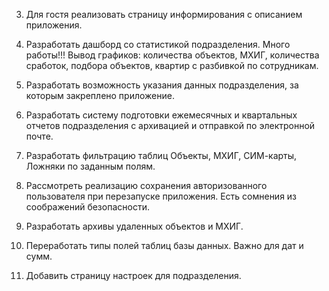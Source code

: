 3. Для гостя реализовать страницу информирования с описанием приложения.

4. Разработать дашборд со статистикой подразделения. Много работы!!! Вывод графиков: 
    количества объектов, МХИГ, количества сработок, подбора объектов, квартир с 
    разбивкой по сотрудникам.

5. Разработать возможность указания данных подразделения, за которым закреплено приложение.

6. Разработать систему подготовки ежемесячных и квартальных отчетов подразделения с архивацией
    и отправкой по электронной почте.

7. Разработать фильтрацию таблиц Объекты, МХИГ, СИМ-карты, Ложняки по заданным полям.

8. Рассмотреть реализацию сохранения авторизованного пользователя при перезапуске приложения.
    Есть сомнения из соображений безопасности.

9. Разработать архивы удаленных объектов и МХИГ.

10. Переработать типы полей таблиц базы данных. Важно для дат и сумм.

12. Добавить страницу настроек для подразделения.